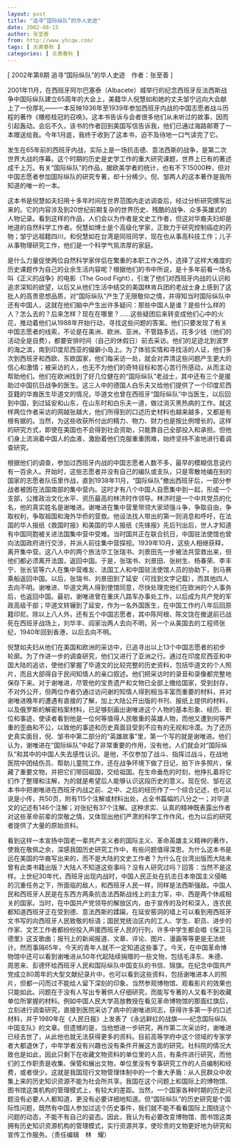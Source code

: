 ```yaml
---
layout: post
title: "追寻“国际纵队”的华人史迹"
date: 2002-08-15
author: 张至善
from: http://www.yhcqw.com/
tags: [ 炎黄春秋 ]
categories: [ 炎黄春秋 ]
---
```



[ 2002年第8期 追寻“国际纵队”的华人史迹　作者：张至善 ]


2001年11月，在西班牙阿尔巴塞泰（Albacete）城举行的纪念西班牙反法西斯战争中国际纵队建立65周年的大会上，美籍华人倪慧如和她的丈夫邹宁远向大会献上了一份厚礼——一本反映1936年至1939年参加西班牙内战的中国志愿者战斗历程的著作《橄榄桂冠的召唤》。这本书告诉与会者很多他们从未听过的故事，因而引起轰动。会后不久，该书的作者回到美国写信告诉我，他们已通过海路邮寄了一本赠送给我。今年1月底，我终于收到了这本书，迫不及待地一口气读完了它。


发生在65年前的西班牙内战，实际上是一场抗击德、意法西斯的战争，是第二次世界大战的序幕。这个时期的历史是史学工作的重大研究课题，世界上已有的著述成千上万。有关“国际纵队”的作品，据欧美学者的统计，也有不下15000种，但对中国志愿者参加国际纵队的研究专著，却十分稀少。倪、邹两人的这本著作是我所知道的唯一的一本。


这本书是倪慧如夫妇用十多年时间在世界范围内走访调查后，经过分析研究撰写出来的。它的内容涉及到20世纪前期复杂的世界历史、残酷的战争、众多英雄式的人物记录。看到这样的作品，人们会以为作者是文史工作者，但这对华裔夫妇却是地道的自然科学工作者。倪慧如博士是个高级化学家，正致力于研究控制癌症的药物；邹宁远祖籍四川，和倪慧如在台湾是同班同学，现在也从事高科技工作；儿子从事物理研究工作，他们是一个科学气氛浓厚的家庭。


是什么力量促使两位自然科学家伴侣在繁重的本职工作之外，选择了这样大难度的历史课题作为自己的业余生活内容呢？根据他们的书中所说，是十多年前看一场名叫《正义的战争》的电影（The 
Good 
Fight），引发了他们对西班牙内战的认识和追求深知的欲望，以后又从他们生活中结交的美国林肯兵团的老战士身上感到了这批人的高贵思想品质，对“国际纵队”产生了无限敬仰之情，并得知当时国际纵队中还有中国人，这就在他们脑中产生出许多疑问：那些中国人是谁？是些什么样的人？怎么去的？后来怎样？现在在哪里？……这些疑团后来转变成他们心中的火花，推动着他们从1988年开始行动，寻找这些问题的答案。他们只要发现了有关中国志愿者的线索，不论是在美洲、欧洲、亚洲，不管路多远，花多少钱（他们的活动全是自费），都要安排时间（自己的休假日）前去采访。他们的足迹北到波罗的海之滨，南到印度尼西亚的偏僻小岛上。为了体验实情和寻找活的人证，他们多次到西班牙和西欧、东欧国家，他们每采访一处，就会对弄清这些问题产生更大的信心和激情；被采访的人，也无不为他们的奇特目标和苦心苦行所感动，从而主动帮助他们。他们在欧洲找到了好几位健在的“国际纵队”老战士，其中还有三个是援助过中国抗日战争的医生。这三人中的德国人白乐夫又给他们提供了一个印度尼西亚籍的华裔医生毕道文的情况，毕道文也曾在西班牙“国际纵队”中当医生，以后回到中国，到过延安和山东，在山东时和白乐夫一道，做过消灭黑热病的工作。就这样两位作者采访的网越张越大，他们所得到的口述历史材料也越来越多，又都是有根有据的。当然，为这些收获所付出的精力、物力、财力也是按比例增长的。这样的研究方式，即使在美国也不会得到社会资助，只能靠自己全部投入和承担。但他们身上流淌着中国人的血液，激励着他们克服重重困难，始终坚持不渝地进行着调查研究。


根据他们的调查，参加过西班牙内战的中国志愿者人数不多，最早的模糊信息说约有一百余人。开始时，这些志愿者并没有自己的编队或支队，只是零散地编在别的国家的志愿者队伍里作战，直到1938年11月，“国际纵队”撤出西班牙后，一部分参战者被困在法国南部的集中营内。这时才有八个中国人自愿集中到一起，形成一个支部，公推政治文化水平、资历最高的林济时作领导。林济时是一个中共党员的化名，他的真实姓名是谢唯进。谢唯进在集中营里带领大家顽强斗争，争取自由，争取权利，争取祖国和海外华侨的营救。他设法找人带出的第一则消息和呼吁，在法国的华人报纸《救国时报》和美国的华人报纸《先锋报》先后刊出后，世人才知道有中国同胞被关进法国集中营中受难。当时国共正在联合抗日，中国驻法使馆也曾向法国政府进行交涉，并派人前往集中营探视。1939年10月，这些人相继获释，离开集中营。这八人中的两个旅法华工张瑞书、刘景田先一步被法共营救出来，但他们都必须离开法国，返回中国。于是，张瑞书、刘景田、张树生、杨春荣、李丰宁、张长官等六人在集中营难友、法国工人和中国驻法使馆人员的协助下，到马赛乘船返回中国。以后，张瑞书、刘景田到了延安（可找到文字记载），而其他四人去向不明。谢唯进、毕道文两人得到使馆同意，尽快处理完他们在欧洲的个人事务后，也返回中国。最初，谢唯进曾在重庆八路军办事处工作，以后成为共产党的军政高级干部；毕道文转辗到了延安，作为一名外国医生，在中国工作约八年后回原籍印尼。除以上八人外，还有五个中国志愿者，其中陈阿根、陈文饶在撤退前已战死在西班牙战场上，刘华丰、阎家治两人去向不明，另一个从美国去的工程师张纪，1940年回到香港，以后去向不明。


倪慧如夫妇从他们在美国和欧洲的采访中，已追寻出以上13个中国志愿者的初步轮廓。为了作进一步的调查研究，他们又进行了亚洲之行。通过在印度尼西亚和中国大陆的追访，使他们掌握了毕道文的比较完整的历史资料，包括毕道文的个人照片，而且大部得自于民间知情人的亲口叙述。他们把采访时的录音和录像都完整地保存下来。对于谢唯进，尽管他的宝贵遗产和文物已全部上缴给国家，受到封存，不对外公开，但两位作者仍通过访问谢的知情人得到相当丰富而重要的材料，并对谢唯进晚年的遭遇有直接的了解，加上大陆公开出版的书刊、报纸上提供的材料，以及俄罗斯的解密档案材料，已足够刻画出谢唯进这个人物的基本形象、经历、职位和事迹，使读者看到他是一位何等值得人民敬重的英雄人物，而他又遭到何等严重的歪曲和不公，以致他的事迹和历史真面目受到不应有的无视和冷漠。为了还历史真实面目，倪、邹书中第二部分的“英雄故事”里，第一个写的就是谢唯进。他们认为，谢唯进在“国际纵队”中起了非常重要的作用，没有他，人们就会对“国际纵队”和其中的中国人失去感性认识。是他，不仅参加了战斗、指挥过战斗，在战地医院中团结伤员、帮助儿童院工作，还在战争环境下做了日记，拍下许多照片，保藏了重要文物，并把它们带回祖国，交给祖国。在生命垂危的时刻，他挣扎着将它们作了整理和注解，为的就是希望后人能够认识这段历史的意义。现在倪、邹在这本书中把谢唯进在西班牙内战之前、之中、之后的经历作了一个综合记述，也可以说是小传，共50页，附有115个注解或材料出处，占全书篇幅的八分之一；对毕道文的记述有146个注解；对张纪有37个注解。这种求实、认真的精神既表露出作者对这些革命前辈的崇敬之情，又体现出他们严肃的科学工作作风，也为以后的研究者提供了大量的原始资料。


看到这样一本宣扬中国老一辈共产主义者的国际主义、革命英雄主义精神的著作，使我在敬佩之余，深感我国历史研究工作中，有些问题值得深思。为什么这本书是远在美国的华裔写出来的，而不是大陆的文史工作者？为什么在台湾出版而大陆未曾有此类书籍出版？大陆人不知道这些事吗？没有人研究过吗？回答：当然不是这样。上世纪30年代，西班牙出现内战时，中国人民正处在抗击日本帝国主义侵略的沉重任务之下，所面临的敌人，和西班牙人民一样，同样是法西斯强敌。中国人民和西班牙人民是在东西方两条抗击法西斯战线上的主力军，中、西是两个休戚相关的国家。当时，在中国共产党领导的解放区内，由于宣传的及时和深入，连农民都知道西班牙正在受到德、意法西斯的蹂躏，在延安窑洞的墙上可以看到用西班牙文书写的向西班牙人民致敬的标语；国民党统治区内的工人、学生、职员、进步的作家、文艺工作者都纷纷投入声援西班牙人民的行列，许多中学生都会唱《保卫马德里》这支歌曲；报刊上的新闻报道、文章、评论、图片、漫画等等更是无法统计。然而事隔65年，今天的青年人就不一定知道这些事了。今天，在中国革命博物馆中还可以看到谢唯进从50年代起陆续捐赠的一些文物，包括毛泽东、朱德、周恩来、彭德怀给西班牙人民和国际纵队中国支队的书信、锦旗。在纪念中国共产党成立80周年的大型文献纪录片中，也可以看到这些资料，包括谢唯进本人的照片，但都一闪而过不能给人留下深刻的印象。当然参观博物馆、观看影片的效果也只能如此。问题在于没有人写出专著供人仔细研究，而能写专著的人又看不到收藏单位所掌握的材料。例如中国人民大学高放教授在看见革命博物馆的那面红旗后，立刻进行调查研究，直接到医院采访了病中的谢唯进同志，获得许多第一手的口述材料，并于1980年在《人民日报》上发表了《永远鲜红的战旗——纪念国际纵队中国支队》的文章。但遗憾的是，当他想进一步研究，再作第二次采访时，谢唯进已经去世了，从此他也就无法获得更多的资料。目前高等学府中这个领域的专家学者大都退休了，中年学者没有兴趣也没有条件开展这方面的研究。社科院的情况大致也是如此，因此只剩下在收藏文物资料的单位里的人员，有条件进行研究，而他们的工作职责是收集、保管和展出文物，单位里没有专事研究工作的人员编制和经费，或者很少。这就是我国现行文物管理体制中的一个重大矛盾：从人民群众中收集上来的历史知识资源不能为社会所共享。我国在这个问题上和国际上的博物馆、图书馆这类机构的管理模式上，有较大的差距。当然，一个国家各种时期的历史问题没有必要人人都知道，更没有必要详细地知道。但“国际纵队”的历史研究是个国际性问题，既然有中国人参加过这个历史事件，我们就不能不看看国际上围绕这个问题的动态，不能不有自己的姿态。因此，我认为有必要改变博物馆、图书馆这类拥有历史知识资源机构的管理模式，实行资源共享，使珍贵的文物更好地为研究和宣传工作服务。（责任编辑　林　耀）


